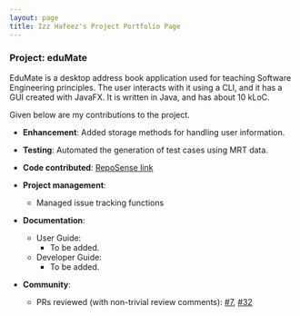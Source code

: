 ```yaml
---
layout: page
title: Izz Hafeez's Project Portfolio Page
---
```


### Project: eduMate

EduMate is a desktop address book application used for teaching Software Engineering principles. The user interacts with it using a CLI, and it has a GUI created with JavaFX. It is written in Java, and has about 10 kLoC.

Given below are my contributions to the project.

* **Enhancement**: Added storage methods for handling user information.

* **Testing**: Automated the generation of test cases using MRT data.

* **Code contributed**: [RepoSense link](https://nus-cs2103-ay2223s2.github.io/tp-dashboard/?search=mynameizzhafeez&breakdown=true)

* **Project management**:
    * Managed issue tracking functions

* **Documentation**:
    * User Guide:
        * To be added.
    * Developer Guide:
        * To be added.

* **Community**:
    * PRs reviewed (with non-trivial review comments): [\#7](), [\#32]()
